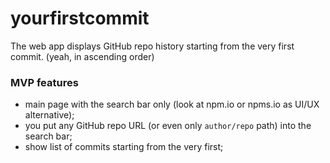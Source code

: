 # yourfirstcommit

The web app displays GitHub repo history starting from the very first commit. (yeah, in ascending order)

### MVP features

- main page with the search bar only (look at npm.io or npms.io as UI/UX alternative);
- you put any GitHub repo URL (or even only `author/repo` path) into the search bar;
- show list of commits starting from the very first;

